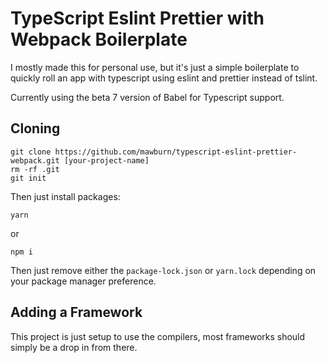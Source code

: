 # TypeScript Eslint Prettier with Webpack Boilerplate

I mostly made this for personal use, but it's just a simple boilerplate to quickly roll an app with typescript using eslint and prettier instead of tslint.

Currently using the beta 7 version of Babel for Typescript support.

## Cloning

    git clone https://github.com/mawburn/typescript-eslint-prettier-webpack.git [your-project-name]
    rm -rf .git
    git init

Then just install packages:

    yarn

or

    npm i

Then just remove either the `package-lock.json` or `yarn.lock` depending on your package manager preference.

## Adding a Framework

This project is just setup to use the compilers, most frameworks should simply be a drop in from there.
